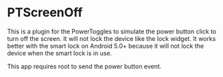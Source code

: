 PTScreenOff 
===========
This is a plugin for the PowerToggles to simulate the power button click to turn off
the screen. It will not lock the device like the lock widget. It works better with the
smart lock on Android 5.0+ because it will not lock the device when the smart lock is
in use.

This app requires root to send the power button event.
